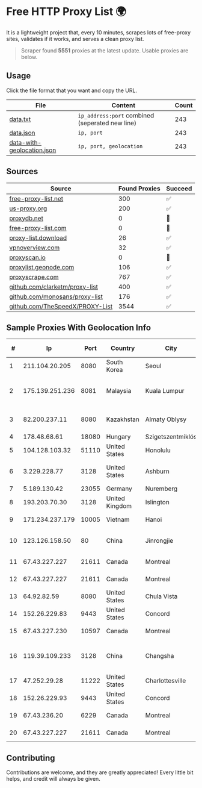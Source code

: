 
# Free HTTP Proxy List 🌍

It is a lightweight project that, every 10 minutes, scrapes lots of free-proxy sites, validates if it works, and serves a clean proxy list.


> Scraper found **5551** proxies at the latest update. Usable proxies are below.

## Usage

Click the file format that you want and copy the URL.


|File|Content|Count|
|----|-------|-----|
|[data.txt](https://raw.githubusercontent.com/themiralay/Proxy-List-World/master/data.txt)|`ip_address:port` combined (seperated new line)|243|
|[data.json](https://raw.githubusercontent.com/themiralay/Proxy-List-World/master/data.json)|`ip, port`|243|
|[data-with-geolocation.json](https://raw.githubusercontent.com/themiralay/Proxy-List-World/master/data-with-geolocation.json)|`ip, port, geolocation`|243|

## Sources

|Source|Found Proxies|Succeed|
|------|-------------|-------|
|[free-proxy-list.net](https://free-proxy-list.net)|300|✅|
|[us-proxy.org](https://www.us-proxy.org)|200|✅|
|[proxydb.net](http://proxydb.net)|0|🚫|
|[free-proxy-list.com](https://free-proxy-list.com/?page=&port=&type%5B%5D=http&type%5B%5D=https&up_time=0&search=Search)|0|🚫|
|[proxy-list.download](https://www.proxy-list.download/HTTP)|26|✅|
|[vpnoverview.com](https://vpnoverview.com/privacy/anonymous-browsing/free-proxy-servers)|32|✅|
|[proxyscan.io](https://www.proxyscan.io)|0|🚫|
|[proxylist.geonode.com](https://proxylist.geonode.com/api/proxy-list?limit=300&page=1&sort_by=lastChecked&sort_type=desc&protocols=http,https)|106|✅|
|[proxyscrape.com](https://api.proxyscrape.com/v2/?request=displayproxies&protocol=http&timeout=10000&country=all&ssl=all&anonymity=all)|767|✅|
|[github.com/clarketm/proxy-list](https://raw.githubusercontent.com/clarketm/proxy-list/master/proxy-list-raw.txt)|400|✅|
|[github.com/monosans/proxy-list](https://raw.githubusercontent.com/monosans/proxy-list/main/proxies/http.txt)|176|✅|
|[github.com/TheSpeedX/PROXY-List](https://raw.githubusercontent.com/TheSpeedX/PROXY-List/master/http.txt)|3544|✅|


## Sample Proxies With Geolocation Info

|#|Ip|Port|Country|City|Internet Service Provider|
|-|--|----|-------|----|-------------------------|
|1|211.104.20.205|8080|South Korea|Seoul|Korea Telecom|
|2|175.139.251.236|8081|Malaysia|Kuala Lumpur|TM TECHNOLOGY SERVICES SDN BHD|
|3|82.200.237.11|8080|Kazakhstan|Almaty Oblysy|Kazakhtelecom Data Network Administration|
|4|178.48.68.61|18080|Hungary|Szigetszentmiklós|UPC|
|5|104.128.103.32|51110|United States|Honolulu|Dialogix Telecom|
|6|3.229.228.77|3128|United States|Ashburn|Amazon Technologies Inc.|
|7|5.189.130.42|23055|Germany|Nuremberg|Contabo GmbH|
|8|193.203.70.30|3128|United Kingdom|Islington|Sohonet Ripe|
|9|171.234.237.179|10005|Vietnam|Hanoi|Viettel Corporation|
|10|123.126.158.50|80|China|Jinrongjie|China Unicom Beijing Province Network|
|11|67.43.227.227|21611|Canada|Montreal|GloboTech Communications|
|12|67.43.227.227|21611|Canada|Montreal|GloboTech Communications|
|13|64.92.82.59|8080|United States|Chula Vista|Momentum Telecom, Inc.|
|14|152.26.229.83|9443|United States|Concord|MCNC|
|15|67.43.227.230|10597|Canada|Montreal|GloboTech Communications|
|16|119.39.109.233|3128|China|Changsha|CNC Group CHINA169 Hunan Province Network|
|17|47.252.29.28|11222|United States|Charlottesville|Alibaba.com LLC|
|18|152.26.229.93|9443|United States|Concord|MCNC|
|19|67.43.236.20|6229|Canada|Montreal|GloboTech Communications|
|20|67.43.227.227|21611|Canada|Montreal|GloboTech Communications|



## Contributing

Contributions are welcome, and they are greatly appreciated! Every
little bit helps, and credit will always be given.

